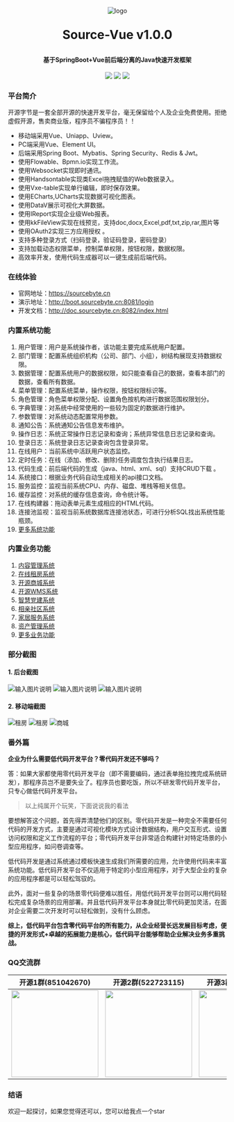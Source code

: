 <p align="center">
	<img alt="logo" src="https://sourcebyte.cn/assets/logo_c_64.5eb3acc5.png">
</p>
<h1 align="center" style="margin: 30px 0 30px; font-weight: bold;">Source-Vue v1.0.0</h1>
<h4 align="center">基于SpringBoot+Vue前后端分离的Java快速开发框架</h4>
<p align="center">
	<a href="https://gitee.com/open-source-byte/source-vue" target="_blank"><img src="https://gitee.com/open-source-byte/source-vue/badge/star.svg?theme=dark"></a>
	<a href="https://sourcebyte.cn" target="_blank"><img src="https://img.shields.io/badge/开源字节-v1.0.0-brightgreen.svg"></a>
	<a href=" http://boot.sourcebyte.cn:8081/login" target="_blank"><img src="https://img.shields.io/github/license/mashape/apistatus.svg"></a>
</p>

### 平台简介
开源字节是一套全部开源的快速开发平台，毫无保留给个人及企业免费使用。拒绝虚假开源，售卖商业版，程序员不骗程序员！！

* 移动端采用Vue、Uniapp、Uview。
* PC端采用Vue、Element UI。
* 后端采用Spring Boot、Mybatis、Spring Security、Redis & Jwt。
* 使用Flowable、Bpmn.io实现工作流。
* 使用Websocket实现即时通讯。
* 使用Handsontable实现类Excel拖拽赋值的Web数据录入。
* 使用Vxe-table实现单行编辑，即时保存效果。
* 使用ECharts,UCharts实现数据可视化图表。
* 使用DataV展示可视化大屏数据。
* 使用IReport实现企业级Web报表。
* 使用kkFileView实现在线预览，支持doc,docx,Excel,pdf,txt,zip,rar,图片等
* 使用OAuth2实现三方应用授权 。
* 支持多种登录方式（扫码登录，验证码登录，密码登录）
* 支持加载动态权限菜单，控制菜单权限，按钮权限，数据权限。
* 高效率开发，使用代码生成器可以一键生成前后端代码。

### 在线体验

* 官网地址：https://sourcebyte.cn
* 演示地址：http://boot.sourcebyte.cn:8081/login
* 开发文档：http://doc.sourcebyte.cn:8082/index.html

### 内置系统功能

1.  用户管理：用户是系统操作者，该功能主要完成系统用户配置。
2.  部门管理：配置系统组织机构（公司、部门、小组），树结构展现支持数据权限。
3.  数据管理：配置系统用户的数据权限，如只能查看自己的数据，查看本部门的数据，查看所有数据。
4.  菜单管理：配置系统菜单，操作权限，按钮权限标识等。
5.  角色管理：角色菜单权限分配、设置角色按机构进行数据范围权限划分。
6.  字典管理：对系统中经常使用的一些较为固定的数据进行维护。
7.  参数管理：对系统动态配置常用参数。
8.  通知公告：系统通知公告信息发布维护。
9.  操作日志：系统正常操作日志记录和查询；系统异常信息日志记录和查询。
10. 登录日志：系统登录日志记录查询包含登录异常。
11. 在线用户：当前系统中活跃用户状态监控。
12. 定时任务：在线（添加、修改、删除)任务调度包含执行结果日志。
13. 代码生成：前后端代码的生成（java、html、xml、sql）支持CRUD下载 。
14. 系统接口：根据业务代码自动生成相关的api接口文档。
15. 服务监控：监视当前系统CPU、内存、磁盘、堆栈等相关信息。
16. 缓存监控：对系统的缓存信息查询，命令统计等。
17. 在线构建器：拖动表单元素生成相应的HTML代码。
18. 连接池监视：监视当前系统数据库连接池状态，可进行分析SQL找出系统性能瓶颈。
19. [更多系统功能](http://47.243.114.191:8081)

### 内置业务功能 

1.  [内容管理系统](https://sourcebyte.cn)
2.  [在线租房系统](http://47.243.114.191:8080/house)
3.  [开源商城系统](https://sourcebyte.cn)
4.  [开源WMS系统](https://sourcebyte.cn)
5.  [智慧党建系统](http://8.141.150.22)
6.  [相亲社区系统](http://47.243.114.191:8080/love)
7.  [家居服务系统](http://47.243.114.191:8080/home)
8.  [资产管理系统](https://sourcebyte.cn)
8.  [更多业务功能](https://sourcebyte.cn)

### 部分截图
#### 1. 后台截图
![输入图片说明](https://gitee.com/open-source-byte/source-mall/raw/master/doc/5.png)
![输入图片说明](https://gitee.com/open-source-byte/house/raw/master/docs/image/manage1.png)
![输入图片说明](https://gitee.com/open-source-byte/source-mall/raw/master/doc/6.png)

#### 2. 移动端截图
![租房](https://sourcebyte.cn/profile/customer/git/house-main1.png)
![租房](https://sourcebyte.cn/profile/customer/git/house-main2.png)
![商城](https://gitee.com/open-source-byte/source-mall/raw/master/doc/0.jpg)

### 番外篇

 **企业为什么需要低代码开发平台？零代码开发还不够吗？** 

答：如果大家都使用零代码开发平台（即不需要编码，通过表单拖拉拽完成系统研发），那程序员岂不是要失业了。程序员也要吃饭，所以不研发零代码开发平台，只专心做低代码开发平台。

> 以上纯属开个玩笑，下面说说我的看法

要想解答这个问题，首先得弄清楚他们的区别。零代码开发是一种完全不需要任何代码的开发方式，主要是通过可视化模块方式设计数据结构，用户交互形式、设置访问权限和定义工作流程的平台；零代码开发平台非常适合构建针对特定场景的小型应用程序，如问卷调查等。

低代码开发是通过系统通过模板快速生成我们所需要的应用，允许使用代码来丰富系统功能。低代码开发平台不仅适用于特定的小型应用程序，对于大型企业的复杂的应用程序都是可以轻松驾驭的。

此外，面对一些复杂的场景零代码便难以胜任，用低代码开发平台则可以用代码轻松完成复杂场景的应用部署。并且低代码开发平台本身就比零代码更加灵活，在面对企业需要二次开发时可以轻松做到，没有什么顾虑。

 **综上，低代码平台包含零代码平台的所有能力，从企业经营长远发展目标考虑，便捷的开发形式+卓越的拓展能力是核心，低代码平台能够帮助企业解决业务多重挑战。** 

### QQ交流群
| 开源1群(851042670) | 开源2群(522723115) | 开源3群(862649072) |
| :------: | :------: | :------: |
| <img src="https://gitee.com/open-source-byte/source-vue/raw/master/doc/qq01.png" width="200px">| <img src="https://gitee.com/open-source-byte/source-vue/raw/master/doc/qq02.png" width="200px">| <img src="https://gitee.com/open-source-byte/source-vue/raw/master/doc/qq03.png" width="200px">| 

### 结语

欢迎一起探讨，如果您觉得还可以，您可以给我点一个star